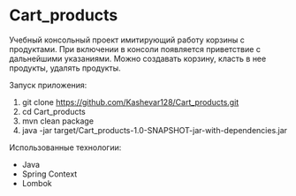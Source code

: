 # Cart_products
Учебный консольный проект имитирующий работу корзины с продуктами. 
При включении в консоли появляется приветствие с дальнейшими указаниями. 
Можно создавать корзину, класть в нее продукты, удалять продукты.

Запуск приложения:

1. git clone https://github.com/Kashevar128/Cart_products.git
2. cd Cart_products
3. mvn clean package
4. java -jar target/Cart_products-1.0-SNAPSHOT-jar-with-dependencies.jar

Использованные технологии:

* Java
* Spring Context
* Lombok
